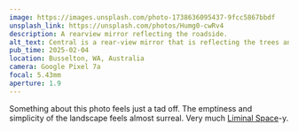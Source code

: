 ```yaml
---
image: https://images.unsplash.com/photo-1738636095437-9fcc5867bbdf
unsplash_link: https://unsplash.com/photos/Humg0-cwRv4
description: A rearview mirror reflecting the roadside.
alt_text: Central is a rear-view mirror that is reflecting the trees and landscape behind it. Seen in the background is the road, more trees, and various vehicles. The entire photo is slightly hazy.
pub_time: 2025-02-04
location: Busselton, WA, Australia
camera: Google Pixel 7a
focal: 5.43mm
aperture: 1.9
---
```


Something about this photo feels just a tad off. The emptiness and simplicity of the landscape feels almost surreal. Very much [Liminal Space](<https://en.wikipedia.org/wiki/Liminal_space_(aesthetic)>)-y.

